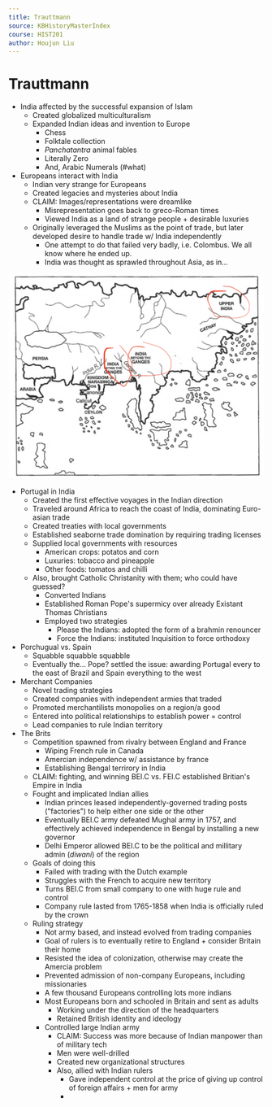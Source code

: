 ```yaml
---
title: Trauttmann
source: KBHistoryMasterIndex
course: HIST201
author: Houjun Liu
---
```


# Trauttmann
* India affected by the successful expansion of Islam
	* Created globalized multiculturalism
	* Expanded Indian ideas and invention to Europe 
		* Chess
		* Folktale collection
		* *Panchatantra* animal fables
		* Literally Zero
		* And, Arabic Numerals (#what)
* Europeans interact with India
	* Indian very strange for Europeans
	* Created legacies and mysteries about India
	* CLAIM: Images/representations were dreamlike
		* Misrepresentation goes back to greco-Roman times
		* Viewed India as a land of strange people + desirable luxuries
	* Originally leveraged the Muslims as the point of trade, but later developed desire to handle trade w/ India independently
		* One attempt to do that failed very badly, i.e. Colombus. We all know where he ended up.
		* India was thought as sprawled throughout Asia, as in...

![indiaiseverywhere.png](indiaiseverywhere.png)

* Portugal in India
	* Created the first effective voyages in the Indian direction
	* Traveled around Africa to reach the coast of India, dominating Euro-asian trade
	* Created treaties with local governments
	* Established seaborne trade domination by requiring trading licenses
	* Supplied local governments with resources
		* American crops: potatos and corn
		* Luxuries: tobacco and pineapple
		* Other foods: tomatos and chilli
	* Also, brought Catholic Christanity with them; who could have guessed?
		* Converted Indians
		* Established Roman Pope's supermicy over already Existant Thomas Christians
		* Employed two strategies
			* Please the Indians: adopted the form of a brahmin renouncer
			* Force the Indians: instituted Inquisition to force orthodoxy
* Porchugual vs. Spain
	* Squabble squabble squabble
	* Eventually the... Pope? settled the issue: awarding Portugal every to the east of Brazil and Spain everything to the west
* Merchant Companies
	* Novel trading strategies
	* Created companies with independent armies that traded
	* Promoted merchantilists monopolies on a region/a good
	*  Entered into political relationships to establish power = control
	*  Lead companies to rule Indian territory
*  The Brits
	* Competition spawned from rivalry between England and France
		* Wiping French rule in Canada
		* Amercian independence w/ assistance by france
		* Establishing Bengal terrirory in India
	* CLAIM: fighting, and winning BEI.C vs. FEI.C established Britian's Empire in India
	* Fought and implicated Indian allies 
		* Indian princes leased independently-governed trading posts ("factories") to help either one side or the other
		* Eventually BEI.C army defeated Mughal army in 1757, and effectively achieved independence in Bengal by installing a new governor
		* Delhi Emperor allowed BEI.C to be the political and millitary admin (*diwani*) of the region
	* Goals of doing this
		* Failed with trading with the Dutch example
		* Struggles with the French to acquire new territory
		* Turns BEI.C from small company to one with huge rule and control
		* Company rule lasted from 1765-1858 when India is officially ruled by the crown
	* Ruling strategy
		* Not army based, and instead evolved from trading companies
		* Goal of rulers is to eventually retire to England + consider Britain their home
		* Resisted the idea of colonization, otherwise may create the Amercia problem
		* Prevented admission of non-company Europeans, including missionaries
		* A few thousand Europeans controlling lots more indians
		* Most Europeans born and schooled in Britain and sent as adults
			* Working under the direction of the headquarters
			* Retained British identity and ideology
		* Controlled large Indian army
			*  CLAIM: Success was more because of Indian manpower than of military tech
			*  Men were well-drilled
			*  Created new organizational structures
			*  Also, allied with Indian rulers
				* Gave independent control at the price of giving up control of foreign affairs + men for army
				* 
